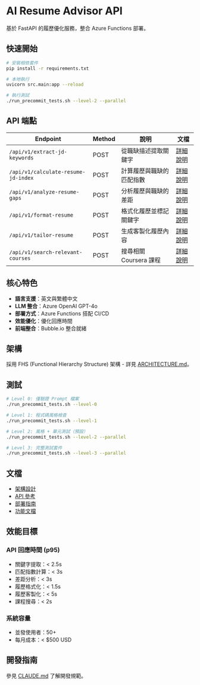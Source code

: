 # AI Resume Advisor API

基於 FastAPI 的履歷優化服務，整合 Azure Functions 部署。

## 快速開始

```bash
# 安裝相依套件
pip install -r requirements.txt

# 本地執行
uvicorn src.main:app --reload

# 執行測試
./run_precommit_tests.sh --level-2 --parallel
```

## API 端點

| Endpoint | Method | 說明 | 文檔 |
|----------|--------|------|------|
| `/api/v1/extract-jd-keywords` | POST | 從職缺描述提取關鍵字 | [詳細說明](features/keyword_extraction.md) |
| `/api/v1/calculate-resume-jd-index` | POST | 計算履歷與職缺的匹配指數 | [詳細說明](features/index_calculation.md) |
| `/api/v1/analyze-resume-gaps` | POST | 分析履歷與職缺的差距 | [詳細說明](features/gap_analysis.md) |
| `/api/v1/format-resume` | POST | 格式化履歷並標記關鍵字 | [詳細說明](features/resume_format.md) |
| `/api/v1/tailor-resume` | POST | 生成客製化履歷內容 | [詳細說明](features/resume_tailoring.md) |
| `/api/v1/search-relevant-courses` | POST | 搜尋相關 Coursera 課程 | [詳細說明](features/course_search.md) |

## 核心特色

- **語言支援**：英文與繁體中文
- **LLM 整合**：Azure OpenAI GPT-4o
- **部署方式**：Azure Functions 搭配 CI/CD
- **效能優化**：優化回應時間
- **前端整合**：Bubble.io 整合就緒

## 架構

採用 FHS (Functional Hierarchy Structure) 架構 - 詳見 [ARCHITECTURE.md](ARCHITECTURE.md)。

## 測試

```bash
# Level 0: 僅驗證 Prompt 檔案
./run_precommit_tests.sh --level-0

# Level 1: 程式碼風格檢查
./run_precommit_tests.sh --level-1

# Level 2: 風格 + 單元測試（預設）
./run_precommit_tests.sh --level-2 --parallel

# Level 3: 完整測試套件
./run_precommit_tests.sh --level-3 --parallel
```

## 文檔

- [架構設計](ARCHITECTURE.md)
- [API 參考](API_REFERENCE.md)
- [部署指南](DEPLOYMENT.md)
- [功能文檔](features/)

## 效能目標

### API 回應時間 (p95)
- 關鍵字提取：< 2.5s
- 匹配指數計算：< 3s
- 差距分析：< 3s
- 履歷格式化：< 1.5s
- 履歷客製化：< 5s
- 課程搜尋：< 2s

### 系統容量
- 並發使用者：50+
- 每月成本：< $500 USD

## 開發指南

參見 [CLAUDE.md](/CLAUDE.md) 了解開發規範。